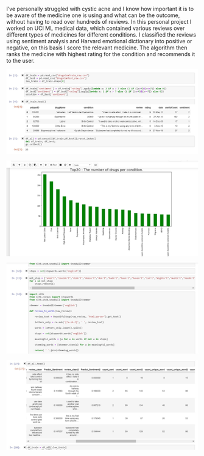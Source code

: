 I’ve personally struggled with cystic acne and I know how important it is to be aware of the medicine one is using and what can be the outcome, without having to read over hundreds of reviews. 
In this personal project I worked on UCI ML medical data, which contained various reviews over different types of medicines for different conditions. 
I classified the reviews using sentiment analysis and Harvard emotional dictionary into positive or negative, on this basis I score the relevant medicine. 
The algorithm then ranks the medicine with highest rating for the condition and recommends it to the user.



![1](https://github.com/Monica-Kulkarni/Medicine-Recommendation/blob/master/1.jpg)

![2](https://github.com/Monica-Kulkarni/Medicine-Recommendation/blob/master/2.jpg)

![3](https://github.com/Monica-Kulkarni/Medicine-Recommendation/blob/master/3.jpg)

![4](https://github.com/Monica-Kulkarni/Medicine-Recommendation/blob/master/4.jpg)
